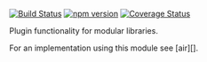 [![Build Status](https://travis-ci.org/tmpfs/zephyr.svg)](https://travis-ci.org/tmpfs/zephyr)
[![npm version](http://img.shields.io/npm/v/zephyr.svg)](https://npmjs.org/package/zephyr)
[![Coverage Status](https://coveralls.io/repos/tmpfs/zephyr/badge.svg?branch=master&service=github&v=1)](https://coveralls.io/github/tmpfs/zephyr?branch=master)

Plugin functionality for modular libraries.

For an implementation using this module see [air][].
